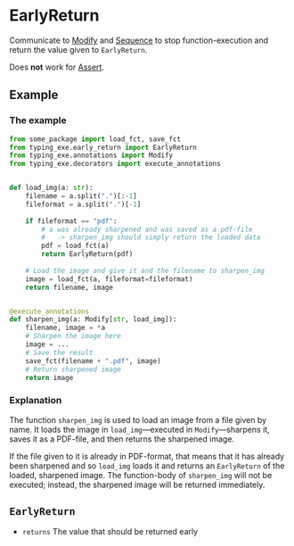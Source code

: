 # EarlyReturn

Communicate to [Modify](https://snimu.github.io/typing-exe/modify) 
and [Sequence](https://snimu.github.io/typing-exe/sequence) to stop function-execution and return the value given to 
`EarlyReturn`.

Does **not** work for [Assert](https://snimu.github.io/typing-exe/assert).

## Example

### The example

```python
from some_package import load_fct, save_fct
from typing_exe.early_return import EarlyReturn
from typing_exe.annotations import Modify
from typing_exe.decorators import execute_annotations


def load_img(a: str):
    filename = a.split(".")[:-1]
    fileformat = a.split(".")[-1]
    
    if fileformat == "pdf":
        # a was already sharpened and was saved as a pdf-file 
        #   -> sharpen_img should simply return the loaded data
        pdf = load_fct(a)
        return EarlyReturn(pdf)
    
    # Load the image and give it and the filename to sharpen_img
    image = load_fct(a, fileformat=fileformat)
    return filename, image


@execute_annotations
def sharpen_img(a: Modify[str, load_img]):
    filename, image = *a
    # Sharpen the image here 
    image = ... 
    # Save the result
    save_fct(filename + ".pdf", image)
    # Return sharpened image
    return image
```

### Explanation

The function `sharpen_img` is used to load an image from a file given by name. It loads the image
in `load_img`&mdash;executed in `Modify`&mdash;sharpens it, saves it as a PDF-file, and then returns
the sharpened image. 

If the file given to it is already in PDF-format, that means that it has already been
sharpened and so `load_img` loads it and returns an `EarlyReturn` of the loaded, sharpened image. The 
function-body of `sharpen_img` will not be executed; instead, the sharpened image will be returned immediately.


## `EarlyReturn`

- `returns` The value that should be returned early

